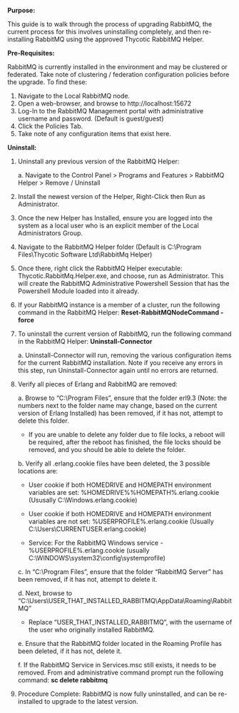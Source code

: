 **Purpose:**

This guide is to walk through the process of upgrading RabbitMQ, the current process for this involves uninstalling completely, and then re-installing RabbitMQ using the approved Thycotic RabbitMQ Helper.

**Pre-Requisites:**

RabbitMQ is currently installed in the environment and may be clustered or federated. Take note of clustering / federation configuration policies before the upgrade. To find these:

1.	Navigate to the Local RabbitMQ node.
2.	Open a web-browser, and browse to http://localhost:15672
3.	Log-In to the RabbitMQ Management portal with administrative username and password. (Default is guest/guest)
4.	Click the Policies Tab.
5.	Take note of any configuration items that exist here.

**Uninstall:**

1.	Uninstall any previous version of the RabbitMQ Helper:

    a.	Navigate to the Control Panel > Programs and Features > RabbitMQ Helper > Remove / Uninstall
2.	Install the newest version of the Helper, Right-Click then Run as Administrator.
3.	Once the new Helper has Installed, ensure you are logged into the system as a local user who is an explicit member of the Local Administrators Group. 
4.	Navigate to the RabbitMQ Helper folder (Default is C:\Program Files\Thycotic Software Ltd\RabbitMq Helper)
5.	Once there, right click the RabbitMQ Helper executable: Thycotic.RabbitMq.Helper.exe, and choose, run as Administrator. This will create the RabbitMQ Administrative Powershell Session that has the Powershell Module loaded into it already.
6.	If your RabbitMQ instance is a member of a cluster, run the following command in the RabbitMQ Helper: **Reset-RabbitMQNodeCommand -force**

7.	To uninstall the current version of RabbitMQ, run the following command in the RabbitMQ Helper: **Uninstall-Connector**

    a.	Uninstall-Connector will run, removing the various configuration items for the current RabbitMQ installation. Note if you receive any errors in this step, run Uninstall-Connector again until no errors are returned.

8.	Verify all pieces of Erlang and RabbitMQ are removed:

    a.	Browse to “C:\Program Files”, ensure that the folder erl9.3 (Note: the numbers next to the folder name may change, based on the current version of Erlang Installed) has been removed, if it has not, attempt to delete this folder.

    -	If you are unable to delete any folder due to file locks, a reboot will be required, after the reboot has finished, the file locks should be removed, and you should be able to delete the folder.

    b.	Verify all .erlang.cookie files have been deleted, the 3 possible locations are:

    - User cookie if both HOMEDRIVE and HOMEPATH environment variables are set: %HOMEDRIVE%%HOMEPATH%\.erlang.cookie 	(Ususally C:\Windows\.erlang.cookie)

    - User cookie if both HOMEDRIVE and HOMEPATH environment variables are not set:  %USERPROFILE%\.erlang.cookie  (Usually C:\Users\CURRENTUSER\.erlang.cookie)

    - Service: For the RabbitMQ Windows service - %USERPROFILE%\.erlang.cookie (usually C:\WINDOWS\system32\config\systemprofile)  

    c.	In “C:\Program Files”, ensure that the folder “RabbitMQ Server” has been removed, if it has not, attempt to delete it.

    d.	Next, browse to “C:\Users\USER_THAT_INSTALLED_RABBITMQ\AppData\Roaming\RabbitMQ”

    -	Replace “USER_THAT_INSTALLED_RABBITMQ”, with the username of the user who originally installed RabbitMQ.

    e.	Ensure that the RabbitMQ folder located in the Roaming Profile has been deleted, if it has not, delete it. 

    f. If the RabbitMQ Service in Services.msc still exists, it needs to be removed. From and administrative command prompt run the following command: **sc delete rabbitmq**

9.	Procedure Complete: RabbitMQ is now fully uninstalled, and can be re-installed to upgrade to the latest version.
